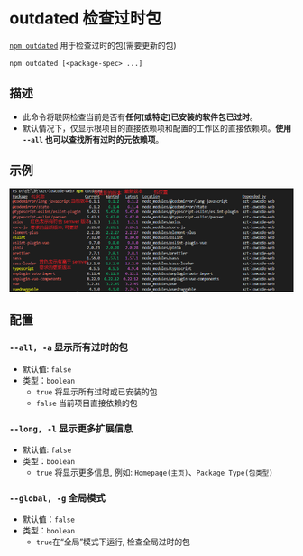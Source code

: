 # outdated 检查过时包

[`npm outdated`](https://docs.npmjs.com/cli/v10/commands/npm-outdated) 用于检查过时的包(需要更新的包)

```shell
npm outdated [<package-spec> ...]
```

## 描述

- 此命令将联网检查当前是否有**任何(或特定)已安装的软件包已过时**。
- 默认情况下，仅显示根项目的直接依赖项和配置的工作区的直接依赖项。**使用 **`--all`** 也可以查找所有过时的元依赖项**。

## 示例

![image.png](/img/262.png)

## 配置

### `--all, -a` 显示所有过时的包

- 默认值: `false`
- 类型：`boolean`
  - `true` 将显示所有过时或已安装的包
  - `false` 当前项目直接依赖的包

### `--long, -l` 显示更多扩展信息

- 默认值: `false`
- 类型：`boolean`
  - `true` 将显示更多信息, 例如: `Homepage(主页)`、`Package Type(包类型)`

### `--global, -g` 全局模式

- 默认值：`false`
- 类型：`boolean`
  - `true`在“全局”模式下运行, 检查全局过时的包
